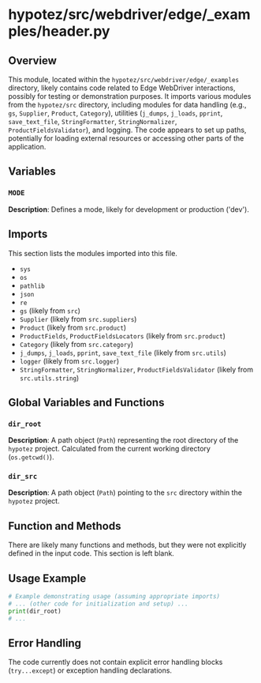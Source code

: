 # hypotez/src/webdriver/edge/_examples/header.py

## Overview

This module, located within the `hypotez/src/webdriver/edge/_examples` directory, likely contains code related to Edge WebDriver interactions, possibly for testing or demonstration purposes.  It imports various modules from the `hypotez/src` directory, including modules for data handling (e.g., `gs`, `Supplier`, `Product`, `Category`), utilities (`j_dumps`, `j_loads`, `pprint`, `save_text_file`, `StringFormatter`, `StringNormalizer`, `ProductFieldsValidator`), and logging. The code appears to set up paths, potentially for loading external resources or accessing other parts of the application.


## Variables

### `MODE`

**Description**:  Defines a mode, likely for development or production ('dev').


## Imports

This section lists the modules imported into this file.

- `sys`
- `os`
- `pathlib`
- `json`
- `re`
- `gs` (likely from `src`)
- `Supplier` (likely from `src.suppliers`)
- `Product` (likely from `src.product`)
- `ProductFields`, `ProductFieldsLocators` (likely from `src.product`)
- `Category` (likely from `src.category`)
- `j_dumps`, `j_loads`, `pprint`, `save_text_file` (likely from `src.utils`)
- `logger` (likely from `src.logger`)
- `StringFormatter`, `StringNormalizer`, `ProductFieldsValidator` (likely from `src.utils.string`)


## Global Variables and Functions


### `dir_root`

**Description**: A path object (`Path`) representing the root directory of the `hypotez` project.  Calculated from the current working directory (`os.getcwd()`).


### `dir_src`

**Description**: A path object (`Path`) pointing to the `src` directory within the `hypotez` project.


## Function and Methods

There are likely many functions and methods, but they were not explicitly defined in the input code. This section is left blank.


## Usage Example

```python
# Example demonstrating usage (assuming appropriate imports)
# ... (other code for initialization and setup) ...
print(dir_root)
# ...
```


## Error Handling

The code currently does not contain explicit error handling blocks (`try...except`) or exception handling declarations.



```
